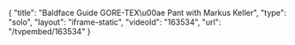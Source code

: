 {
    "title": "Baldface Guide GORE-TEX\u00ae Pant with Markus Keller",
    "type": "solo",
    "layout": "iframe-static",
    "videoId": "163534",
    "url": "\/tvpembed\/163534"
}